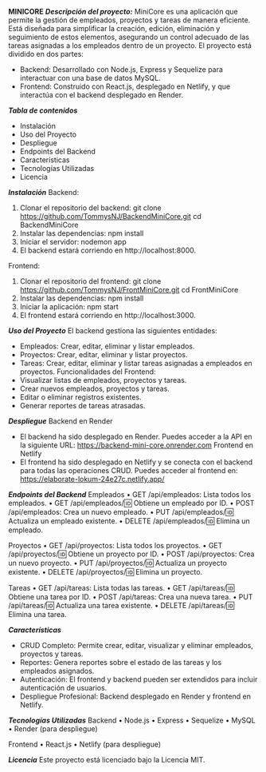 **MINICORE**
***Descripción del proyecto:***
MiniCore es una aplicación que permite la gestión de empleados, proyectos 
y tareas de manera eficiente. Está diseñada para simplificar la creación, 
edición, eliminación y seguimiento de estos elementos, asegurando un control 
adecuado de las tareas asignadas a los empleados dentro de un proyecto. El 
proyecto está dividido en dos partes:
- Backend: Desarrollado con Node.js, Express y Sequelize para interactuar
  con una base de datos MySQL.
- Frontend: Construido con React.js, desplegado en Netlify, y que interactúa
  con el backend desplegado en Render.

***Tabla de contenidos***
- Instalación
- Uso del Proyecto
- Despliegue
- Endpoints del Backend
- Características
- Tecnologías Utilizadas
- Licencia
  
***Instalación***
Backend:
1. Clonar el repositorio del backend:
   git clone https://github.com/TommysNJ/BackendMiniCore.git
   cd BackendMiniCore
2. Instalar las dependencias:
   npm install
3. Iniciar el servidor:
   nodemon app
4. El backend estará corriendo en http://localhost:8000.

Frontend:
1. Clonar el repositorio del frontend:
   git clone https://github.com/TommysNJ/FrontMiniCore.git
   cd FrontMiniCore
2. Instalar las dependencias:
   npm install
3. Iniciar la aplicación:
   npm start
4. El frontend estará corriendo en http://localhost:3000.

***Uso del Proyecto***
El backend gestiona las siguientes entidades:
- Empleados: Crear, editar, eliminar y listar empleados.
- Proyectos: Crear, editar, eliminar y listar proyectos.
- Tareas: Crear, editar, eliminar y listar tareas asignadas a empleados
  en proyectos.
Funcionalidades del Frontend:
- Visualizar listas de empleados, proyectos y tareas.
- Crear nuevos empleados, proyectos y tareas.
- Editar o eliminar registros existentes.
- Generar reportes de tareas atrasadas.

***Despliegue***
Backend en Render
- El backend ha sido desplegado en Render. Puedes acceder a la API en la 
siguiente URL: https://backend-mini-core.onrender.com
Frontend en Netlify
- El frontend ha sido desplegado en Netlify y se conecta con el backend
  para todas las operaciones CRUD. Puedes acceder al frontend en:
  https://elaborate-lokum-24e27c.netlify.app/

***Endpoints del Backend***
Empleados
	•	GET /api/empleados: Lista todos los empleados.
	•	GET /api/empleados/:id: Obtiene un empleado por ID.
	•	POST /api/empleados: Crea un nuevo empleado.
	•	PUT /api/empleados/:id: Actualiza un empleado existente.
	•	DELETE /api/empleados/:id: Elimina un empleado.

Proyectos
	•	GET /api/proyectos: Lista todos los proyectos.
	•	GET /api/proyectos/:id: Obtiene un proyecto por ID.
	•	POST /api/proyectos: Crea un nuevo proyecto.
	•	PUT /api/proyectos/:id: Actualiza un proyecto existente.
	•	DELETE /api/proyectos/:id: Elimina un proyecto.

Tareas
	•	GET /api/tareas: Lista todas las tareas.
	•	GET /api/tareas/:id: Obtiene una tarea por ID.
	•	POST /api/tareas: Crea una nueva tarea.
	•	PUT /api/tareas/:id: Actualiza una tarea existente.
	•	DELETE /api/tareas/:id: Elimina una tarea.

***Características***
- CRUD Completo: Permite crear, editar, visualizar y eliminar empleados,
  proyectos y tareas.
- Reportes: Genera reportes sobre el estado de las tareas y los empleados
  asignados.
- Autenticación: El frontend y backend pueden ser extendidos para incluir
  autenticación de usuarios.
- Despliegue Profesional: Backend desplegado en Render y frontend en Netlify.

***Tecnologías Utilizadas***
Backend
	•	Node.js
	•	Express
	•	Sequelize
	•	MySQL
	•	Render (para despliegue)

Frontend
	•	React.js
	•	Netlify (para despliegue)

***Licencia***
Este proyecto está licenciado bajo la Licencia MIT.

 
